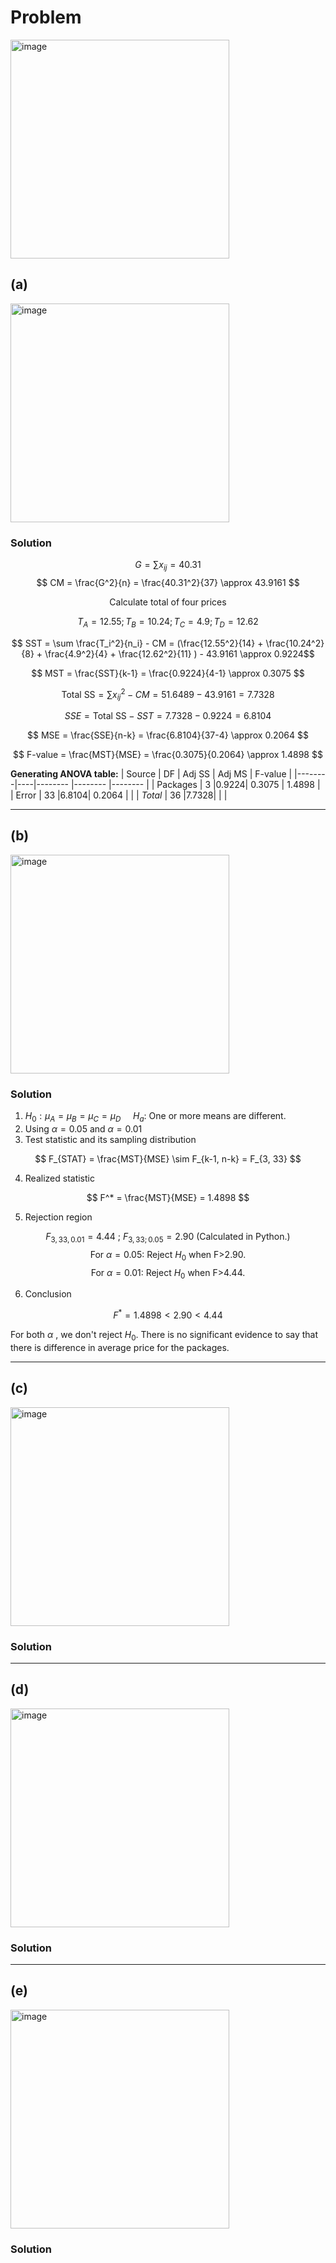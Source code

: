 # Problem
<img width="350" alt="image" src="https://github.com/user-attachments/assets/eeb7937e-c429-4dfa-918d-27b16df26d20" />

## (a)
<img width="350" alt="image" src="https://github.com/user-attachments/assets/f8fdca2e-ada4-4a7d-863b-421817a0df5d" />

### Solution

$$ G = \sum x_{ij} = 40.31 $$
$$ CM = \frac{G^2}{n} = \frac{40.31^2}{37} \approx 43.9161 $$

$$ \text{Calculate total of four prices}$$

$$ T_A = 12.55 ; T_B = 10.24 ; T_C = 4.9 ; T_D = 12.62 $$

$$ SST = \sum \frac{T_i^2}{n_i} - CM = (\frac{12.55^2}{14} + \frac{10.24^2}{8} + \frac{4.9^2}{4} + \frac{12.62^2}{11} ) - 43.9161 \approx 0.9224$$

$$ MST = \frac{SST}{k-1} = \frac{0.9224}{4-1} \approx 0.3075 $$

$$ \text{Total SS} = \sum x_{ij}^2 - CM = 51.6489 - 43.9161 = 7.7328 $$

$$ SSE = \text{Total SS} - SST = 7.7328 - 0.9224 = 6.8104 $$

$$ MSE = \frac{SSE}{n-k} = \frac{6.8104}{37-4} \approx 0.2064 $$

$$ F-value = \frac{MST}{MSE} = \frac{0.3075}{0.2064} \approx 1.4898 $$

**Generating ANOVA table:**
| Source | DF | Adj SS  | Adj MS   | F-value |
|--------|----|-------- |--------  |-------- |
| Packages | 3  |0.9224| 0.3075 | 1.4898  |
| Error  | 33  |6.8104| 0.2064 |         |
| *Total*  | 36  |7.7328|      |           |

------------------------------------------
## (b)
<img width="350" alt="image" src="https://github.com/user-attachments/assets/c8fabd77-d60f-4ba7-bb8c-851d96692477" />

### Solution

1. $H_0: \mu_A = \mu_B = \mu_C = \mu_D$ &nbsp;&nbsp;&nbsp; $H_a:$ One or more means are different.
2. Using $\alpha = 0.05$ and $\alpha = 0.01$
3. Test statistic and its sampling distribution

$$ F_{STAT} = \frac{MST}{MSE} \sim F_{k-1, n-k} = F_{3, 33} $$

4. Realized statistic

$$ F^* = \frac{MST}{MSE} = 1.4898 $$

5. Rejection region

$$F_{3,33,0.01}=4.44 \text{ ; }F_{3,33 ; 0.05 } = 2.90 \text{ (Calculated in Python.) }$$
$$\text{For }\alpha = 0.05\text{: Reject }H_0 \text{ when F>2.90.} $$
$$\text{For }\alpha = 0.01\text{: Reject }H_0 \text{ when F>4.44.} $$

6. Conclusion

$$F^* = 1.4898 < 2.90 < 4.44$$

For both $\alpha$ , we don't reject $H_0$. There is no significant evidence to say that there is difference in average price for the packages.

------------------------------------------
## (c)
<img width="350" alt="image" src="https://github.com/user-attachments/assets/6708a974-1b79-4211-8fbd-3fee8b71f040" />

### Solution


-------------------------------------------
## (d)
<img width="350" alt="image" src="https://github.com/user-attachments/assets/b9eb16b7-6bd8-4717-bb9f-0b5cbdc8f8e2" />

### Solution



--------------------------------------------
## (e)
<img width="350" alt="image" src="https://github.com/user-attachments/assets/6137ced2-3d18-4d02-846a-61ab90457e83" />

### Solution

